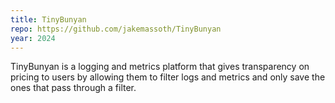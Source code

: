 ```yaml
---
title: TinyBunyan
repo: https://github.com/jakemassoth/TinyBunyan
year: 2024
---
```


TinyBunyan is a logging and metrics platform that gives transparency on pricing to users by allowing them to filter logs and metrics and only save the ones that pass through a filter.
